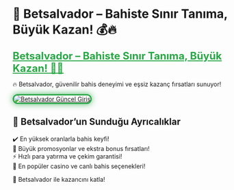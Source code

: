 # 🎯 Betsalvador – Bahiste Sınır Tanıma, Büyük Kazan! 💰🔥  

<a href="https://cutt.ly/SalvadorLink" title="Betsalvador Güncel Giriş" style="color: #28a745; font-size: 24px; font-weight: bold;">Betsalvador – Bahiste Sınır Tanıma, Büyük Kazan! 🎰💎</a>  

🔥 Betsalvador, güvenilir bahis deneyimi ve eşsiz kazanç fırsatları sunuyor!  

<a href="https://cutt.ly/SalvadorLink" title="Betsalvador Güncel Giriş">  
<img src="https://i.ibb.co/BtMhhf6/g-venligiris.jpg" alt="Betsalvador Güncel Giriş" style="max-width: 100%; border: 3px solid #28a745; border-radius: 15px; box-shadow: 0px 0px 15px rgba(40, 167, 69, 0.8);">  
</a>  

## 🚀 Betsalvador’un Sunduğu Ayrıcalıklar  
✔️ En yüksek oranlarla bahis keyfi!  
🎁 Büyük promosyonlar ve ekstra bonus fırsatları!  
⚡️ Hızlı para yatırma ve çekim garantisi!  
🎲 En popüler casino ve canlı bahis seçenekleri!  

💎 Betsalvador ile kazancını katla!
